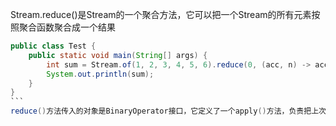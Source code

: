 Stream.reduce()是Stream的一个聚合方法，它可以把一个Stream的所有元素按照聚合函数聚合成一个结果
````java
public class Test {
    public static void main(String[] args) {
        int sum = Stream.of(1, 2, 3, 4, 5, 6).reduce(0, (acc, n) -> acc + n);
        System.out.println(sum);
    }
}
```
reduce()方法传入的对象是BinaryOperator接口，它定义了一个apply()方法，负责把上次累加的结果和本次的元素进行运算，并返回累加的结果
